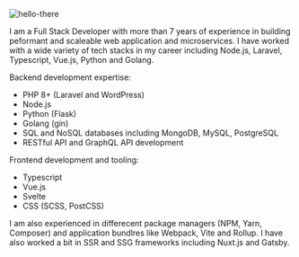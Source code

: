 ![hello-there](https://user-images.githubusercontent.com/12554146/194775427-add226a9-fc72-491b-9184-44f015a4ecd9.jpeg?s=480)

I am a Full Stack Developer with more than 7 years of experience in building peformant and scaleable web application and microservices. I have worked with a wide variety of tech stacks in my career including Node.js, Laravel, Typescript, Vue.js, Python and Golang.

Backend development expertise:
 - PHP 8+ (Laravel and WordPress)
 - Node.js
 - Python (Flask)
 - Golang (gin)
 - SQL and NoSQL databases including MongoDB, MySQL, PostgreSQL 
 - RESTful API and GraphQL API development

Frontend development and tooling:
 - Typescript
 - Vue.js
 - Svelte
 - CSS (SCSS, PostCSS)

I am also experienced in differecent package managers (NPM, Yarn, Composer) and application bundlres like Webpack, Vite and Rollup. I have also worked a bit in SSR and SSG frameworks including Nuxt.js and Gatsby.
